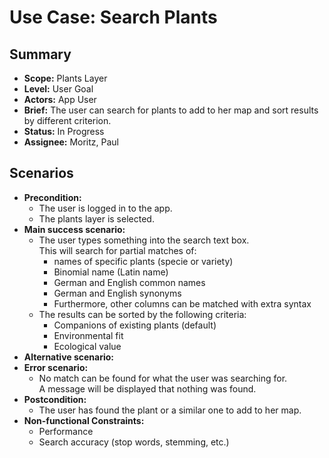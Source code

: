 # Use Case: Search Plants

## Summary

- **Scope:** Plants Layer
- **Level:** User Goal
- **Actors:** App User
- **Brief:** The user can search for plants to add to her map and sort results by different criterion.
- **Status:** In Progress
- **Assignee:** Moritz, Paul

## Scenarios

- **Precondition:**
  - The user is logged in to the app.
  - The plants layer is selected.
- **Main success scenario:**
  - The user types something into the search text box.  
    This will search for partial matches of:
    - names of specific plants (specie or variety)
    - Binomial name (Latin name)
    - German and English common names
    - German and English synonyms
    - Furthermore, other columns can be matched with extra syntax
  - The results can be sorted by the following criteria:
    - Companions of existing plants (default)
    - Environmental fit
    - Ecological value
- **Alternative scenario:**
- **Error scenario:**
  - No match can be found for what the user was searching for.  
    A message will be displayed that nothing was found.
- **Postcondition:**
  - The user has found the plant or a similar one to add to her map.
- **Non-functional Constraints:**
  - Performance
  - Search accuracy (stop words, stemming, etc.)
